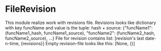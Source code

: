 FileRevision
============

This module realize work with revisions file.
Revisions looks like dictionary with key funcName and value is the tuple: hash + source:
   {"funcName1": (funcName1_hash, funcName1_source),
    "funcName2": (funcName2_hash, funcName2_source), ...}
File for revision contains list:
   [revision's last date-n-time, {revisions}]
Empty revision-file looks like this: [None, {}]
